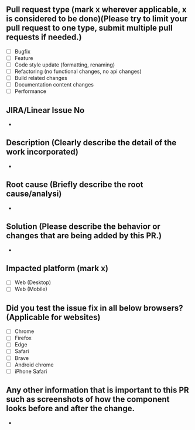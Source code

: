 ## Pull request type (mark x wherever applicable, x is considered to be done)(Please try to limit your pull request to one type, submit multiple pull requests if needed.)

-   [ ] Bugfix
-   [ ] Feature
-   [ ] Code style update (formatting, renaming)
-   [ ] Refactoring (no functional changes, no api changes)
-   [ ] Build related changes
-   [ ] Documentation content changes
-   [ ] Performance

## JIRA/Linear Issue No

-

## Description (Clearly describe the detail of the work incorporated)

-

## Root cause (Briefly describe the root cause/analysi)

-

## Solution (Please describe the behavior or changes that are being added by this PR.)

-

## Impacted platform (mark x)

-   [ ] Web (Desktop)
-   [ ] Web (Mobile)

## Did you test the issue fix in all below browsers? (Applicable for websites)

-   [ ] Chrome
-   [ ] Firefox
-   [ ] Edge
-   [ ] Safari
-   [ ] Brave
-   [ ] Android chrome
-   [ ] iPhone Safari

## Any other information that is important to this PR such as screenshots of how the component looks before and after the change.

-
